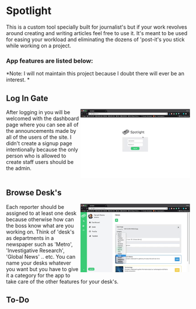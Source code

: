# Spotlight

This is a custom tool specially built for journalist's but if your work revolves around creating and writing articles feel free to use it. It's meant to be used for easing your workload and eliminating the dozens of 'post-it's you stick while working on a project.

### App features are listed below:

*Note: I will not maintain this project because I doubt there will ever be an interest. *


## Log In Gate
<img src="screen_shots/login.gif" width="300px" align="right" >

After logging in you will be welcomed with the dashboard page where you can see all of the announcements made by all of the users of the site. I didn't create a signup page intentionally because the only person who is allowed to create staff users should be the admin.
<br>
<br>

## Browse Desk's

<img src="screen_shots/desk.gif" width="300" align="right">

Each reporter should be assigned to at least one desk because otherwise how can the boss know what are you working on. Think of 'desk's as departments in a newspaper such as 'Metro', 'Investigative Research', 'Global News' .. etc. You can name your desks whatever you want but you have to give it a category for the app to take care of the other features for your desk's.

## To-Do
